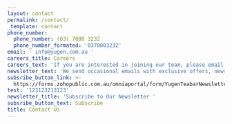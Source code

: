 ```yaml
---
layout: contact
permalink: /contact/
_template: contact
phone_number:
  phone_number: (03) 7000 3232
  phone_number_formated: '0370003232'
email: ' info@yugen.com.au '
careers_title: Careers
careers_text: 'If you are interested in joining our team, please email your resume to:'
newsletter_text: 'We send occasional emails with exclusive offers, news and events. '
subsribe_button_link: >-
  https://forms.zohopublic.com.au/omniaportal/form/YugenTeabarNewsletter/formperma/uur9ukIiQEcekhWWqTZOaU2NE7NV1Kgy0exTheLVPZE
test: '123123213123'
newsletter_title: 'Subscribe to Our Newsletter '
subsribe_button_text: Subscribe
title: Contact Us
---
```


